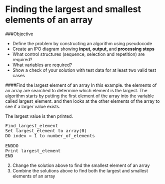 # Finding the largest and smallest elements of an array

###Objective
* Define the problem by constructing an algorithm using pseudocode
* Create an IPO diagram showing <strong>input, output, </strong>and<strong> processing steps</strong>
* What control structures (sequence, selection and repetition) are required?
* What variables are required?
* Show a check of your solution with test data for at least two valid test cases

####Find the largest element of an array
In this example. the elements of an array are searched to determine which element is the largest. The algorithm starts by putting the first element of the array into the variable called largest_element. and then looks at the other elements of the array to see if a larger value exists.

The largest value is then printed.
<pre>Find_largest_element
Set largest_element to array(0)
DO index = 1 to number_of_elements

ENDDO
Print largest_element
END
</pre>

2. Change the solution above to find the smallest element of an array
3. Combine the solutions above to find both the largest and smallest elements of an array